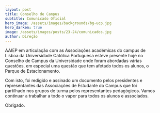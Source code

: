 ```yaml
---
layout: post
title: Conselho de Campus
subtitle: Comunicado Oficial
hero_image: /assets/images/backgrounds/bg-ucp.jpg
hero_darken: true
image: /assets/images/posts/23-24/comunicados.jpg
author: Direção
---
```


AAIEP em articulação com as Associações académicas do campus de Lisboa da Universidade Católica Portuguesa esteve presente hoje no Conselho de Campus da Universidade onde foram abordadas várias questões, em especial uma questão que tem afetado todos os alunos, o Parque de Estacionamento.  

Com isto, foi redigido e assinado um documento pelos presidentes e representantes das Associações de Estudante do Campus que foi partilhado nos grupos de turma pelos representantes pedagógicos. Vamos continuar a trabalhar a todo o vapor para todos os alunos e associados. 

Obrigado.